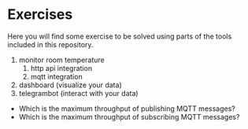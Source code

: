 # Exercises

Here you will find some exercise to be solved using parts of the tools included in this repository.

1. monitor room temperature
   1. http api integration
   1. mqtt integration
1. dashboard (visualize your data)
1. telegrambot (interact with your data)

 - Which is the maximum throughput of publishing MQTT messages?
 - Which is the maximum throughput of subscribing MQTT messages?



